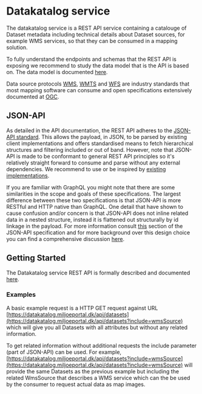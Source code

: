 # Datakatalog service

The datakatalog service is a REST API service containing a catalouge of Dataset metadata including technical details about Dataset sources, for example WMS services, so that they can be consumed in a mapping solution.

To fully understand the endpoints and schemas that the REST API is exposing we recommend to study the data model that is the API is based on. The data model is documented [here](../datamodel).

Data source protocols [WMS](https://www.ogc.org/standard/wms/), [WMTS](https://www.ogc.org/standard/wmts/) and [WFS](https://www.ogc.org/standard/wfs/) are industry standards that most mapping software can consume and open specifications extensively documented at [OGC](https://www.ogc.org).

## JSON-API

As detailed in the API documentation, the REST API adheres to the [JSON-API standard](https://jsonapi.org/). This allows the payload, in JSON, to be parsed by existing client implementations and offers standardised means to fetch hierarchical structures and filtering included or out of band. However, note that JSON-API is made to be conformant to general REST API principles so it's relatively straight forward to consume and parse without any external dependencies. We recommend to use or be inspired by [existing implementations](https://jsonapi.org/implementations/).

If you are familiar with GraphQL you might note that there are some similarities in the scope and goals of these specifications. The largest difference between these two specifications is that JSON-API is more RESTful and HTTP native than GraphQL. One detail that have shown to cause confusion and/or concern is that JSON-API does not inline related data in a nested structure, instead it is flattened out structurally by id linkage in the payload. For more information consult [this](https://jsonapi.org/format/#fetching-includes) section of the JSON-API specification and for more background over this design choice you can find a comprehensive discussion [here](https://github.com/json-api/json-api/issues/1089).

## Getting Started

The Datakatalog service REST API is formally described and documented [here](https://datakatalog.udv.miljoeportal.dk/api/swagger).

### Examples

A basic example request is a HTTP GET request against URL [https://datakatalog.miljoeportal.dk/api/datasets](https://datakatalog.miljoeportal.dk/api/datasets?include=wmsSource) which will give you all Datasets with all attributes but without any related information.

To get related information without additional requests the include parameter (part of JSON-API) can be used. For example, [https://datakatalog.miljoeportal.dk/api/datasets?include=wmsSource](https://datakatalog.miljoeportal.dk/api/datasets?include=wmsSource) will provide the same Datasets as the previous example but including the related WmsSource that describes a WMS service which can the be used by the consumer to request actual data as map images.

